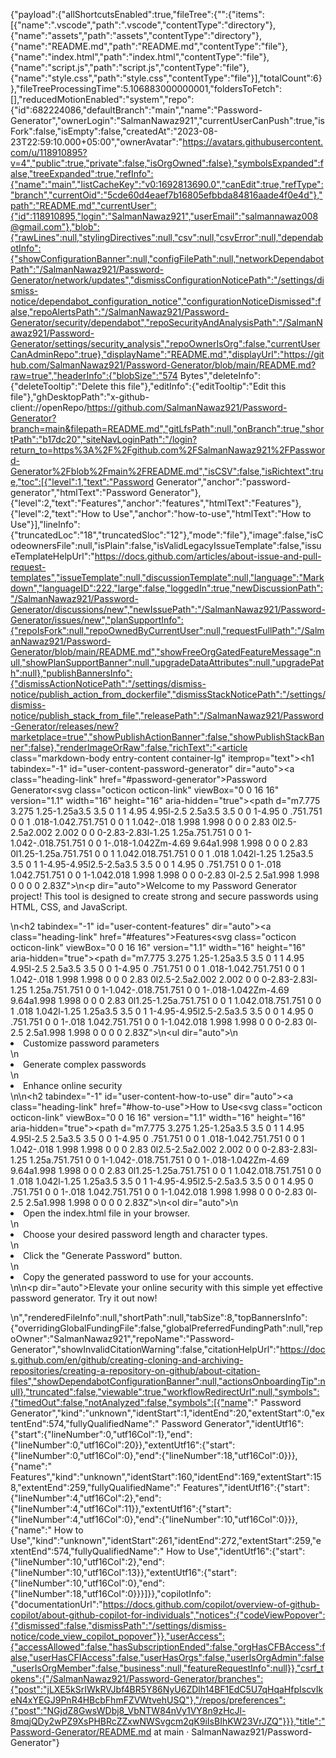 {"payload":{"allShortcutsEnabled":true,"fileTree":{"":{"items":[{"name":".vscode","path":".vscode","contentType":"directory"},{"name":"assets","path":"assets","contentType":"directory"},{"name":"README.md","path":"README.md","contentType":"file"},{"name":"index.html","path":"index.html","contentType":"file"},{"name":"script.js","path":"script.js","contentType":"file"},{"name":"style.css","path":"style.css","contentType":"file"}],"totalCount":6}},"fileTreeProcessingTime":5.106883000000001,"foldersToFetch":[],"reducedMotionEnabled":"system","repo":{"id":682224086,"defaultBranch":"main","name":"Password-Generator","ownerLogin":"SalmanNawaz921","currentUserCanPush":true,"isFork":false,"isEmpty":false,"createdAt":"2023-08-23T22:59:10.000+05:00","ownerAvatar":"https://avatars.githubusercontent.com/u/118910895?v=4","public":true,"private":false,"isOrgOwned":false},"symbolsExpanded":false,"treeExpanded":true,"refInfo":{"name":"main","listCacheKey":"v0:1692813690.0","canEdit":true,"refType":"branch","currentOid":"5cde60d4eaef7b16805efbbda84816aade4f0e4d"},"path":"README.md","currentUser":{"id":118910895,"login":"SalmanNawaz921","userEmail":"salmannawaz008@gmail.com"},"blob":{"rawLines":null,"stylingDirectives":null,"csv":null,"csvError":null,"dependabotInfo":{"showConfigurationBanner":null,"configFilePath":null,"networkDependabotPath":"/SalmanNawaz921/Password-Generator/network/updates","dismissConfigurationNoticePath":"/settings/dismiss-notice/dependabot_configuration_notice","configurationNoticeDismissed":false,"repoAlertsPath":"/SalmanNawaz921/Password-Generator/security/dependabot","repoSecurityAndAnalysisPath":"/SalmanNawaz921/Password-Generator/settings/security_analysis","repoOwnerIsOrg":false,"currentUserCanAdminRepo":true},"displayName":"README.md","displayUrl":"https://github.com/SalmanNawaz921/Password-Generator/blob/main/README.md?raw=true","headerInfo":{"blobSize":"574 Bytes","deleteInfo":{"deleteTooltip":"Delete this file"},"editInfo":{"editTooltip":"Edit this file"},"ghDesktopPath":"x-github-client://openRepo/https://github.com/SalmanNawaz921/Password-Generator?branch=main&filepath=README.md","gitLfsPath":null,"onBranch":true,"shortPath":"b17dc20","siteNavLoginPath":"/login?return_to=https%3A%2F%2Fgithub.com%2FSalmanNawaz921%2FPassword-Generator%2Fblob%2Fmain%2FREADME.md","isCSV":false,"isRichtext":true,"toc":[{"level":1,"text":"Password Generator","anchor":"password-generator","htmlText":"Password Generator"},{"level":2,"text":"Features","anchor":"features","htmlText":"Features"},{"level":2,"text":"How to Use","anchor":"how-to-use","htmlText":"How to Use"}],"lineInfo":{"truncatedLoc":"18","truncatedSloc":"12"},"mode":"file"},"image":false,"isCodeownersFile":null,"isPlain":false,"isValidLegacyIssueTemplate":false,"issueTemplateHelpUrl":"https://docs.github.com/articles/about-issue-and-pull-request-templates","issueTemplate":null,"discussionTemplate":null,"language":"Markdown","languageID":222,"large":false,"loggedIn":true,"newDiscussionPath":"/SalmanNawaz921/Password-Generator/discussions/new","newIssuePath":"/SalmanNawaz921/Password-Generator/issues/new","planSupportInfo":{"repoIsFork":null,"repoOwnedByCurrentUser":null,"requestFullPath":"/SalmanNawaz921/Password-Generator/blob/main/README.md","showFreeOrgGatedFeatureMessage":null,"showPlanSupportBanner":null,"upgradeDataAttributes":null,"upgradePath":null},"publishBannersInfo":{"dismissActionNoticePath":"/settings/dismiss-notice/publish_action_from_dockerfile","dismissStackNoticePath":"/settings/dismiss-notice/publish_stack_from_file","releasePath":"/SalmanNawaz921/Password-Generator/releases/new?marketplace=true","showPublishActionBanner":false,"showPublishStackBanner":false},"renderImageOrRaw":false,"richText":"<article class=\"markdown-body entry-content container-lg\" itemprop=\"text\"><h1 tabindex=\"-1\" id=\"user-content-password-generator\" dir=\"auto\"><a class=\"heading-link\" href=\"#password-generator\">Password Generator<svg class=\"octicon octicon-link\" viewBox=\"0 0 16 16\" version=\"1.1\" width=\"16\" height=\"16\" aria-hidden=\"true\"><path d=\"m7.775 3.275 1.25-1.25a3.5 3.5 0 1 1 4.95 4.95l-2.5 2.5a3.5 3.5 0 0 1-4.95 0 .751.751 0 0 1 .018-1.042.751.751 0 0 1 1.042-.018 1.998 1.998 0 0 0 2.83 0l2.5-2.5a2.002 2.002 0 0 0-2.83-2.83l-1.25 1.25a.751.751 0 0 1-1.042-.018.751.751 0 0 1-.018-1.042Zm-4.69 9.64a1.998 1.998 0 0 0 2.83 0l1.25-1.25a.751.751 0 0 1 1.042.018.751.751 0 0 1 .018 1.042l-1.25 1.25a3.5 3.5 0 1 1-4.95-4.95l2.5-2.5a3.5 3.5 0 0 1 4.95 0 .751.751 0 0 1-.018 1.042.751.751 0 0 1-1.042.018 1.998 1.998 0 0 0-2.83 0l-2.5 2.5a1.998 1.998 0 0 0 0 2.83Z\"></path></svg></a></h1>\n<p dir=\"auto\">Welcome to my Password Generator project! This tool is designed to create strong and secure passwords using HTML, CSS, and JavaScript.</p>\n<h2 tabindex=\"-1\" id=\"user-content-features\" dir=\"auto\"><a class=\"heading-link\" href=\"#features\">Features<svg class=\"octicon octicon-link\" viewBox=\"0 0 16 16\" version=\"1.1\" width=\"16\" height=\"16\" aria-hidden=\"true\"><path d=\"m7.775 3.275 1.25-1.25a3.5 3.5 0 1 1 4.95 4.95l-2.5 2.5a3.5 3.5 0 0 1-4.95 0 .751.751 0 0 1 .018-1.042.751.751 0 0 1 1.042-.018 1.998 1.998 0 0 0 2.83 0l2.5-2.5a2.002 2.002 0 0 0-2.83-2.83l-1.25 1.25a.751.751 0 0 1-1.042-.018.751.751 0 0 1-.018-1.042Zm-4.69 9.64a1.998 1.998 0 0 0 2.83 0l1.25-1.25a.751.751 0 0 1 1.042.018.751.751 0 0 1 .018 1.042l-1.25 1.25a3.5 3.5 0 1 1-4.95-4.95l2.5-2.5a3.5 3.5 0 0 1 4.95 0 .751.751 0 0 1-.018 1.042.751.751 0 0 1-1.042.018 1.998 1.998 0 0 0-2.83 0l-2.5 2.5a1.998 1.998 0 0 0 0 2.83Z\"></path></svg></a></h2>\n<ul dir=\"auto\">\n<li>Customize password parameters</li>\n<li>Generate complex passwords</li>\n<li>Enhance online security</li>\n</ul>\n<h2 tabindex=\"-1\" id=\"user-content-how-to-use\" dir=\"auto\"><a class=\"heading-link\" href=\"#how-to-use\">How to Use<svg class=\"octicon octicon-link\" viewBox=\"0 0 16 16\" version=\"1.1\" width=\"16\" height=\"16\" aria-hidden=\"true\"><path d=\"m7.775 3.275 1.25-1.25a3.5 3.5 0 1 1 4.95 4.95l-2.5 2.5a3.5 3.5 0 0 1-4.95 0 .751.751 0 0 1 .018-1.042.751.751 0 0 1 1.042-.018 1.998 1.998 0 0 0 2.83 0l2.5-2.5a2.002 2.002 0 0 0-2.83-2.83l-1.25 1.25a.751.751 0 0 1-1.042-.018.751.751 0 0 1-.018-1.042Zm-4.69 9.64a1.998 1.998 0 0 0 2.83 0l1.25-1.25a.751.751 0 0 1 1.042.018.751.751 0 0 1 .018 1.042l-1.25 1.25a3.5 3.5 0 1 1-4.95-4.95l2.5-2.5a3.5 3.5 0 0 1 4.95 0 .751.751 0 0 1-.018 1.042.751.751 0 0 1-1.042.018 1.998 1.998 0 0 0-2.83 0l-2.5 2.5a1.998 1.998 0 0 0 0 2.83Z\"></path></svg></a></h2>\n<ol dir=\"auto\">\n<li>Open the index.html file in your browser.</li>\n<li>Choose your desired password length and character types.</li>\n<li>Click the \"Generate Password\" button.</li>\n<li>Copy the generated password to use for your accounts.</li>\n</ol>\n<p dir=\"auto\">Elevate your online security with this simple yet effective password generator. Try it out now!</p>\n</article>","renderedFileInfo":null,"shortPath":null,"tabSize":8,"topBannersInfo":{"overridingGlobalFundingFile":false,"globalPreferredFundingPath":null,"repoOwner":"SalmanNawaz921","repoName":"Password-Generator","showInvalidCitationWarning":false,"citationHelpUrl":"https://docs.github.com/en/github/creating-cloning-and-archiving-repositories/creating-a-repository-on-github/about-citation-files","showDependabotConfigurationBanner":null,"actionsOnboardingTip":null},"truncated":false,"viewable":true,"workflowRedirectUrl":null,"symbols":{"timedOut":false,"notAnalyzed":false,"symbols":[{"name":" Password Generator","kind":"unknown","identStart":1,"identEnd":20,"extentStart":0,"extentEnd":574,"fullyQualifiedName":" Password Generator","identUtf16":{"start":{"lineNumber":0,"utf16Col":1},"end":{"lineNumber":0,"utf16Col":20}},"extentUtf16":{"start":{"lineNumber":0,"utf16Col":0},"end":{"lineNumber":18,"utf16Col":0}}},{"name":" Features","kind":"unknown","identStart":160,"identEnd":169,"extentStart":158,"extentEnd":259,"fullyQualifiedName":" Features","identUtf16":{"start":{"lineNumber":4,"utf16Col":2},"end":{"lineNumber":4,"utf16Col":11}},"extentUtf16":{"start":{"lineNumber":4,"utf16Col":0},"end":{"lineNumber":10,"utf16Col":0}}},{"name":" How to Use","kind":"unknown","identStart":261,"identEnd":272,"extentStart":259,"extentEnd":574,"fullyQualifiedName":" How to Use","identUtf16":{"start":{"lineNumber":10,"utf16Col":2},"end":{"lineNumber":10,"utf16Col":13}},"extentUtf16":{"start":{"lineNumber":10,"utf16Col":0},"end":{"lineNumber":18,"utf16Col":0}}}]}},"copilotInfo":{"documentationUrl":"https://docs.github.com/copilot/overview-of-github-copilot/about-github-copilot-for-individuals","notices":{"codeViewPopover":{"dismissed":false,"dismissPath":"/settings/dismiss-notice/code_view_copilot_popover"}},"userAccess":{"accessAllowed":false,"hasSubscriptionEnded":false,"orgHasCFBAccess":false,"userHasCFIAccess":false,"userHasOrgs":false,"userIsOrgAdmin":false,"userIsOrgMember":false,"business":null,"featureRequestInfo":null}},"csrf_tokens":{"/SalmanNawaz921/Password-Generator/branches":{"post":"jLXE5kSrIWkRVJbf4BR5Y86NyU6ZDlh14BF1EdC5U7qHqaHfpIscvIkeN4xYEGJ9PnR4HBcbFhmFZVWtvehUSQ"},"/repos/preferences":{"post":"NGjdZ8GwsWDbj8_VbNTW84nVy1VY8n9zHcJl-8mqjQDy2wPZ9XsPHBRcZZxwNWSvgcm2qK9iIsBIhKW23VrJZQ"}}},"title":"Password-Generator/README.md at main · SalmanNawaz921/Password-Generator"}